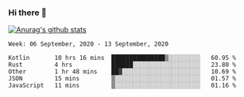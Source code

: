 ### Hi there 👋

[![Anurag's github stats](https://github-readme-stats.vercel.app/api?username=jinserrr&show_icons=true)](https://github.com/anuraghazra/github-readme-stats)


<!--START_SECTION:waka-->
```text
Week: 06 September, 2020 - 13 September, 2020

Kotlin       10 hrs 16 mins  ███████████████▒░░░░░░░░░   60.95 % 
Rust         4 hrs           ██████░░░░░░░░░░░░░░░░░░░   23.80 % 
Other        1 hr 48 mins    ██▓░░░░░░░░░░░░░░░░░░░░░░   10.69 % 
JSON         15 mins         ▒░░░░░░░░░░░░░░░░░░░░░░░░   01.57 % 
JavaScript   11 mins         ▒░░░░░░░░░░░░░░░░░░░░░░░░   01.16 % 
```
<!--END_SECTION:waka-->
